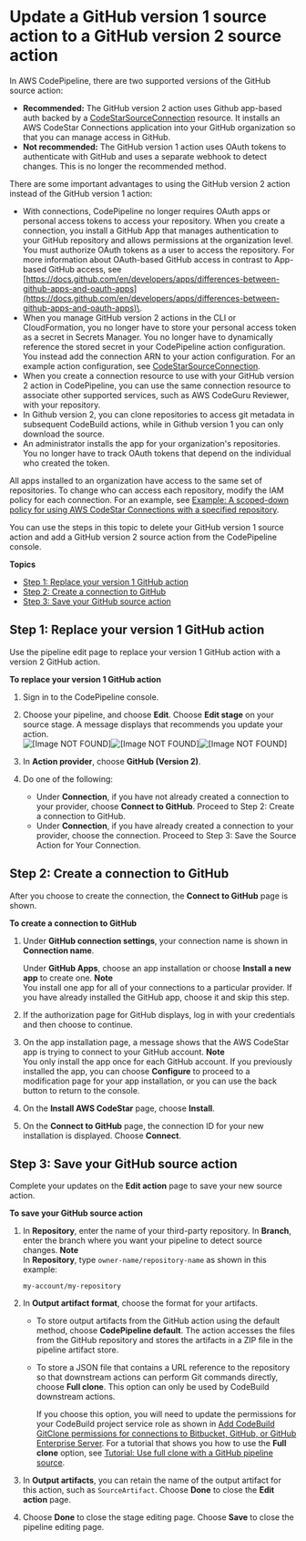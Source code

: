 # Update a GitHub version 1 source action to a GitHub version 2 source action<a name="update-github-action-connections"></a>

In AWS CodePipeline, there are two supported versions of the GitHub source action:
+ **Recommended:** The GitHub version 2 action uses Github app\-based auth backed by a [CodeStarSourceConnection](action-reference-CodestarConnectionSource.md) resource\. It installs an AWS CodeStar Connections application into your GitHub organization so that you can manage access in GitHub\.
+ **Not recommended:** The GitHub version 1 action uses OAuth tokens to authenticate with GitHub and uses a separate webhook to detect changes\. This is no longer the recommended method\.

There are some important advantages to using the GitHub version 2 action instead of the GitHub version 1 action:
+ With connections, CodePipeline no longer requires OAuth apps or personal access tokens to access your repository\. When you create a connection, you install a GitHub App that manages authentication to your GitHub repository and allows permissions at the organization level\. You must authorize OAuth tokens as a user to access the repository\. For more information about OAuth\-based GitHub access in contrast to App\-based GitHub access, see [https://docs.github.com/en/developers/apps/differences-between-github-apps-and-oauth-apps](https://docs.github.com/en/developers/apps/differences-between-github-apps-and-oauth-apps)\.
+ When you manage GitHub version 2 actions in the CLI or CloudFormation, you no longer have to store your personal access token as a secret in Secrets Manager\. You no longer have to dynamically reference the stored secret in your CodePipeline action configuration\. You instead add the connection ARN to your action configuration\. For an example action configuration, see [CodeStarSourceConnection](action-reference-CodestarConnectionSource.md)\.
+ When you create a connection resource to use with your GitHub version 2 action in CodePipeline, you can use the same connection resource to associate other supported services, such as AWS CodeGuru Reviewer, with your repository\.
+ In Github version 2, you can clone repositories to access git metadata in subsequent CodeBuild actions, while in Github version 1 you can only download the source\.
+ An administrator installs the app for your organization's repositories\. You no longer have to track OAuth tokens that depend on the individual who created the token\.

All apps installed to an organization have access to the same set of repositories\. To change who can access each repository, modify the IAM policy for each connection\. For an example, see [Example: A scoped\-down policy for using AWS CodeStar Connections with a specified repository](https://docs.aws.amazon.com/dtconsole/latest/userguide/security_iam_id-based-policy-examples-connections.html#security_iam_id-based-policy-examples-connections-reposcope)\.

You can use the steps in this topic to delete your GitHub version 1 source action and add a GitHub version 2 source action from the CodePipeline console\.

**Topics**
+ [Step 1: Replace your version 1 GitHub action](#connections-pipelines-github-action)
+ [Step 2: Create a connection to GitHub](#connections-pipelines-github-create)
+ [Step 3: Save your GitHub source action](#connections-pipelines-github-save)

## Step 1: Replace your version 1 GitHub action<a name="connections-pipelines-github-action"></a>

Use the pipeline edit page to replace your version 1 GitHub action with a version 2 GitHub action\.

**To replace your version 1 GitHub action**

1. Sign in to the CodePipeline console\.

1. Choose your pipeline, and choose **Edit**\. Choose **Edit stage** on your source stage\. A message displays that recommends you update your action\.  
![\[Image NOT FOUND\]](http://docs.aws.amazon.com/codepipeline/latest/userguide/images/change-github-source-action.png)![\[Image NOT FOUND\]](http://docs.aws.amazon.com/codepipeline/latest/userguide/)![\[Image NOT FOUND\]](http://docs.aws.amazon.com/codepipeline/latest/userguide/)

1. In **Action provider**, choose **GitHub \(Version 2\)**\.

1. Do one of the following:
   + Under **Connection**, if you have not already created a connection to your provider, choose **Connect to GitHub**\. Proceed to Step 2: Create a connection to GitHub\.
   + Under **Connection**, if you have already created a connection to your provider, choose the connection\. Proceed to Step 3: Save the Source Action for Your Connection\.

## Step 2: Create a connection to GitHub<a name="connections-pipelines-github-create"></a>

After you choose to create the connection, the **Connect to GitHub** page is shown\.

**To create a connection to GitHub**

1. Under **GitHub connection settings**, your connection name is shown in **Connection name**\.

   Under **GitHub Apps**, choose an app installation or choose **Install a new app** to create one\.
**Note**  
You install one app for all of your connections to a particular provider\. If you have already installed the GitHub app, choose it and skip this step\.

1. If the authorization page for GitHub displays, log in with your credentials and then choose to continue\.

1. On the app installation page, a message shows that the AWS CodeStar app is trying to connect to your GitHub account\.
**Note**  
You only install the app once for each GitHub account\. If you previously installed the app, you can choose **Configure** to proceed to a modification page for your app installation, or you can use the back button to return to the console\.

1. On the **Install AWS CodeStar** page, choose **Install**\.

1. On the **Connect to GitHub** page, the connection ID for your new installation is displayed\. Choose **Connect**\.

## Step 3: Save your GitHub source action<a name="connections-pipelines-github-save"></a>

Complete your updates on the **Edit action** page to save your new source action\.

**To save your GitHub source action**

1. In **Repository**, enter the name of your third\-party repository\. In **Branch**, enter the branch where you want your pipeline to detect source changes\.
**Note**  
In **Repository**, type `owner-name/repository-name` as shown in this example:   

   ```
   my-account/my-repository
   ```

1. In **Output artifact format**, choose the format for your artifacts\. 
   + To store output artifacts from the GitHub action using the default method, choose **CodePipeline default**\. The action accesses the files from the GitHub repository and stores the artifacts in a ZIP file in the pipeline artifact store\.
   + To store a JSON file that contains a URL reference to the repository so that downstream actions can perform Git commands directly, choose **Full clone**\. This option can only be used by CodeBuild downstream actions\.

     If you choose this option, you will need to update the permissions for your CodeBuild project service role as shown in [Add CodeBuild GitClone permissions for connections to Bitbucket, GitHub, or GitHub Enterprise Server](troubleshooting.md#codebuild-role-connections)\. For a tutorial that shows you how to use the **Full clone** option, see [Tutorial: Use full clone with a GitHub pipeline source](tutorials-github-gitclone.md)\.

1. In **Output artifacts**, you can retain the name of the output artifact for this action, such as `SourceArtifact`\. Choose **Done** to close the **Edit action** page\.

1. Choose **Done** to close the stage editing page\. Choose **Save** to close the pipeline editing page\.